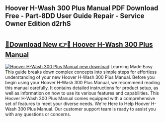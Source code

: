 ## Hoover H-Wash 300 Plus Manual PDF Download Free - Part-8DD User Guide Repair - Service Owner Edition d2rhS

# <h2><a href="http://cf18572.oget.top/?id=Hoover+H-Wash+300+Plus+Manual">🔗Download New 👉🔴 Hoover H-Wash 300 Plus Manual</a></h2>

[![Hoover H-Wash 300 Plus Manual new download](https://i.imgur.com/5g1atiW.png)](http://cf18572.oget.top/?id=Hoover+H-Wash+300+Plus+Manual)
Learning Made Easy This guide breaks down complex concepts into simple steps for effortless understanding of your new Hoover H-Wash 300 Plus Manual. Before you begin using your Hoover H-Wash 300 Plus Manual, we recommend reading this manual carefully. It contains detailed instructions for product setup, as well as information on how to use its various features and capabilities. This Hoover H-Wash 300 Plus Manual comes equipped with a comprehensive set of features to meet your diverse needs. We're Here to Help Hoover H-Wash 300 Plus Manual. Our customer support team is ready to assist you with any questions or concerns.
